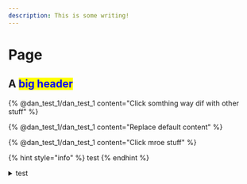 ```yaml
---
description: This is some writing!
---
```


# Page

## A <mark style="color:blue;">big header</mark>



{% @dan_test_1/dan_test_1 content="Click somthing way dif with other stuff" %}

{% @dan_test_1/dan_test_1 content="Replace default content" %}



{% @dan_test_1/dan_test_1 content="Click mroe stuff" %}

{% hint style="info" %}
test
{% endhint %}

<details>

<summary>test</summary>

test

more

even more



</details>

